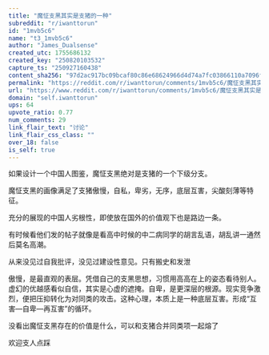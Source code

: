 ```yaml
---
title: "魔怔支黑其实是支猪的一种"
subreddit: "r/iwanttorun"
id: "1mvb5c6"
name: "t3_1mvb5c6"
author: "James_Dualsense"
created_utc: 1755686132
created_key: "250820103532"
capture_ts: "250927160438"
content_sha256: "97d2ac917bc09bcaf80c86e68624966d4d74a7fc03866110a7096f90c50ad18c"
permalink: "https://reddit.com/r/iwanttorun/comments/1mvb5c6/魔怔支黑其实是支猪的一种/"
url: "https://www.reddit.com/r/iwanttorun/comments/1mvb5c6/魔怔支黑其实是支猪的一种/"
domain: "self.iwanttorun"
ups: 64
upvote_ratio: 0.77
num_comments: 29
link_flair_text: "讨论"
link_flair_css_class: ""
over_18: false
is_self: true
---
```


如果设计一个中国人图鉴，魔怔支黑绝对是支猪的一个下级分支。

魔怔支黑的画像满足了支猪傲慢，自私，卑劣，无序，底层互害，尖酸刻薄等特征。

充分的展现的中国人劣根性，即使放在国外的价值观下也是路边一条。

有时候看他们发的帖子就像是看高中时候的中二病同学的胡言乱语，胡乱讲一通然后莫名高潮。

从来没见过自我批评，没见过建设性意见。只有搬史和发泄

傲慢，是最直观的表层。凭借自己的支黑思想，习惯用高高在上的姿态看待别人。虚幻的优越感看似自信，其实是心虚的遮掩。自卑，是更深层的根源。现实竞争激烈，便把压抑转化为对同类的攻击。这种心理，本质上是一种底层互害。形成“互害—自卑—再互害”的循环。

没看出魔怔支黑存在的价值是什么，可以和支猪合并同类项一起熔了

欢迎支人点踩
